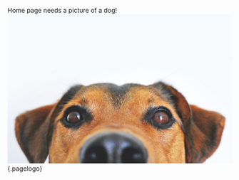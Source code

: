 <!-- TITLE: Home -->
<!-- SUBTITLE: Adventures of the Retired Guy -->

Home page needs a picture of a dog! 
![Pexels Photo 406014](/uploads/first-folder/pexels-photo-406014.jpeg "Photo by Lum3n.com from Pexels"){.pagelogo}